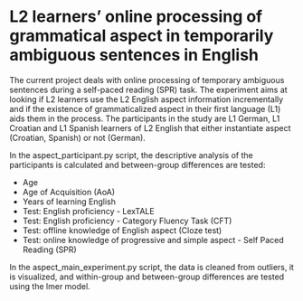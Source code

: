 # L2 learners’ online processing of grammatical aspect in temporarily ambiguous sentences in English

The current project deals with online processing of temporary ambiguous sentences during a self-paced reading (SPR) task. 
The experiment aims at looking if L2 learners use the L2 English aspect information incrementally and if the existence of 
grammaticalized aspect in their first language (L1) aids them in the process. The participants in the study are L1 German, 
L1 Croatian and L1 Spanish learners of L2 English that either instantiate aspect (Croatian, Spanish) or not (German).

In the aspect_participant.py script, the descriptive analysis of the participants is calculated and between-group differences 
are tested:
- Age
- Age of Acquisition (AoA)
- Years of learning English
- Test: English proficiency - LexTALE
- Test: English proficiency - Category Fluency Task (CFT)
- Test: offline knowledge of English aspect (Cloze test)
- Test: online knowledge of progressive and simple aspect - Self Paced Reading (SPR)

In the aspect_main_experiment.py script, the data is cleaned from outliers, it is visualized, and within-group and 
between-group differences are tested using the lmer model.
